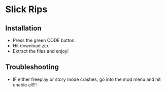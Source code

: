 # Slick Rips
## Installation
* Press the green CODE button.
* Hit download zip.
* Extract the files and enjoy!

## Troubleshooting
* IF either freeplay or story mode crashes, go into the mod menu and hit enable all!!!
